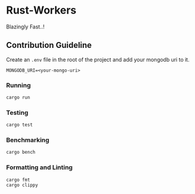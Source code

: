 # Rust-Workers

Blazingly Fast..!

## Contribution Guideline

Create an `.env` file in the root of the project and add your mongodb uri to it.

```env
MONGODB_URI=<your-mongo-uri>
```

### Running

```bash
cargo run
```

### Testing

```bash
cargo test
```

### Benchmarking

```bash
cargo bench
```

### Formatting and Linting

```bash
cargo fmt
cargo clippy
```
